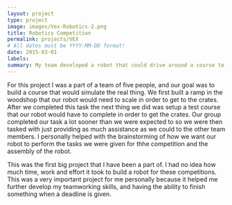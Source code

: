 ```yaml
---
layout: project
type: project
image: images/Vex-Robotics-2.png
title: Robotics Competition
permalink: projects/VEX
# All dates must be YYYY-MM-DD format!
date: 2015-03-01
labels: 
summary: My team developed a robot that could drive around a course to collect and stack crates.
---
```

For this project I was a part of a team of five people, and our goal was to build a course that would simulate the real thing. We first built a ramp in the woodshop that our robot would need to scale in order to get to the crates. After we completed this task the next thing we did was setup a test course that our robot would have to complete in order to get the crates. Our group completed our task a lot sooner than we were expected to so we were then tasked with just providing as much assistance as we could to the other team members. I personally helped with the brainstorming of how we want our robot to perform the tasks we were given for thhe competition and the assembly of the robot.   

This was the first big project that I have been a part of. I had no idea how much time, work and effort it took to build a robot for these competitions. This was a very important project for me personally because it helped me further develop my teamworking skills, and having the ability to finish something when a deadline is given. 



